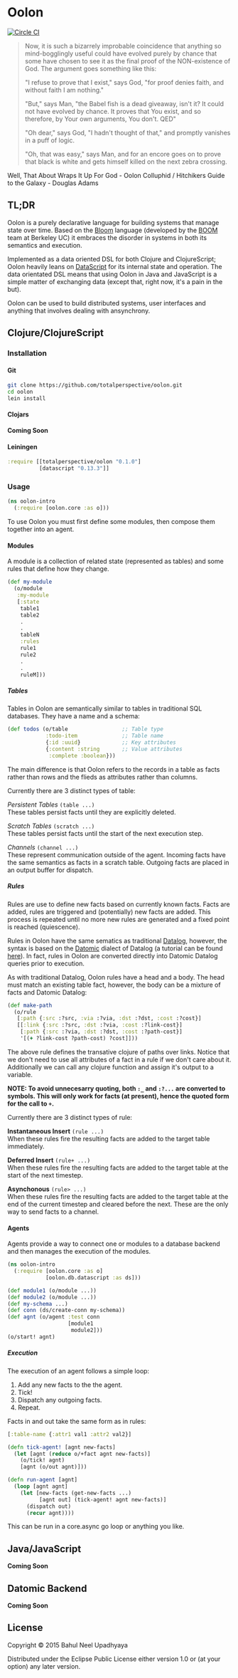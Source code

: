 # Oolon
[![Circle CI](https://circleci.com/gh/totalperspective/oolon.svg?style=svg&circle-token=5ba6245724fbcea9de4c13b7d58e035215929964)](https://circleci.com/gh/totalperspective/oolon)

> Now, it is such a bizarrely improbable coincidence that anything so
  mind-bogglingly useful could have evolved purely by chance that some
  have chosen to see it as the final proof of the NON-existence of
  God. The argument goes something like this:
>
> "I refuse to prove that I exist," says God, "for proof denies faith,
  and without faith I am nothing."
>
> "But," says Man, "the Babel fish is a dead giveaway, isn't it? It
  could not have evolved by chance. It proves that You exist, and so
  therefore, by Your own arguments, You don't. QED"
>
> "Oh dear," says God, "I hadn't thought of that," and promptly vanishes
  in a puff of logic.
>
> "Oh, that was easy," says Man, and for an encore goes on to prove that
  black is white and gets himself killed on the next zebra crossing.

Well, That About Wraps It Up For God - Oolon Colluphid
/
Hitchikers Guide to the Galaxy - Douglas Adams

## TL;DR

Oolon is a purely declarative language
for building systems
that manage state over time.
Based on the [Bloom](http://bloom-lang.net/) language
(developed by the [BOOM](http://boom.cs.berkeley.edu/) team at Berkeley UC)
it embraces the disorder in systems 
in both its semantics and execution.

Implemented as a data oriented DSL
for both Clojure and ClojureScript;
Oolon heavily leans on [DataScript](https://github.com/tonsky/datascript)
for its internal state
and operation.
The data orientated DSL means that
using Oolon in Java and JavaScript
is a simple matter of exchanging data
(except that, right now, it's a pain in the but).

Oolon can be used to build
distributed systems,
user interfaces and
anything that involves dealing with ansynchrony.

## Clojure/ClojureScript

### Installation

#### Git

```sh
git clone https://github.com/totalperspective/oolon.git
cd oolon
lein install
```

#### Clojars

**Coming Soon**

#### Leiningen

```clojure
:require [[totalperspective/oolon "0.1.0"]
          [datascript "0.13.3"]]
```

### Usage

```clojure
(ns oolon-intro
  (:require [oolon.core :as o]))
```

To use Oolon you must
first define some modules,
then compose them together
into an agent.

#### Modules

A module is a collection of
related state (represented as tables)
and some rules that define how they change.

```clojure
(def my-module
  (o/module
   :my-module
   [:state
    table1
    table2
    .
    .
    tableN
    :rules
    rule1
    rule2
    .
    .
    ruleM]))
```
##### Tables

Tables in Oolon are
semantically similar to
tables in traditional SQL databases.
They have a name and a schema:

```clojure
(def todos (o/table                 ;; Table type
            :todo-item              ;; Table name
            {:id :uuid}             ;; Key attributes
            {:content :string       ;; Value attributes
             :complete :boolean}))
```

The main difference is that
Oolon refers to the records in a table
as facts rather than rows and
the flieds as
attributes rather than columns.

Currently there are 3 distinct types of table:

*Persistent Tables*
`(table ...)`  
These tables persist facts until
they are explicitly deleted.

*Scratch Tables*
`(scratch ...)`  
These tables persist facts until
the start of the next execution step.

*Channels*
`(channel ...)`  
These represent communication outside of the agent.
Incoming facts have the same semantics as
facts in a scratch table.
Outgoing facts are placed in an output buffer for dispatch.

##### Rules

Rules are use to define new facts
based on currently known facts.
Facts are added,
rules are triggered
and (potentially) new facts are added.
This process is repeated until
no more new rules are generated
and a fixed point is reached (quiescence).

Rules in Oolon 
have the same sematics as traditional
[Datalog](https://en.wikipedia.org/wiki/Datalog),
however, the syntax is based on
the [Datomic](http://datomic.com/) dialect of Datalog
(a tutorial can be found [here](http://www.learndatalogtoday.org/)).
In fact, rules in Oolon are converted
directly into Datomic Datalog queries
prior to execution.

As with traditional Datalog,
Oolon rules have a head and a body.
The head must match an existing table fact,
however, the body can be a mixture of
facts and
Datomic Datalog:

```clojure
(def make-path
  (o/rule
   [:path {:src :?src, :via :?via, :dst :?dst, :cost :?cost}]
   [[:link {:src :?src, :dst :?via, :cost :?link-cost}]
    [:path {:src :?via, :dst :?dst, :cost :?path-cost}]
    '[(+ ?link-cost ?path-cost) ?cost]]))
```

The above rule defines
the transative clojure of paths over links.
Notice that we don't need to use
all attributes of a fact in a rule
if we don't care about it.
Additionally we can
call any clojure function
and assign it's output to a variable.

**NOTE: To avoid unnecesarry quoting,
 both `:_` and `:?...` are
 converted to symbols.
 This will only work for facts (at present),
 hence the quoted form for the call to `+`.**

Currently there are 3 distinct types of rule:

**Instantaneous Insert**
`(rule ...)`  
When these rules fire
the resulting facts are added
to the target table
immediately.

**Deferred Insert**
`(rule+ ...)`  
When these rules fire
the resulting facts are added
to the target table
at the start of the next timestep.

**Asynchonous**
`(rule> ...)`  
When these rules fire
the resulting facts are added
to the target table
at the end of the current timestep
and cleared before the next.
These are the only way
to send facts to a channel.

#### Agents

Agents provide a way to
connect one or modules to
a database backend
and then manages
the execution of the modules.

```clojure
(ns oolon-intro
  (:require [oolon.core :as o]
            [oolon.db.datascript :as ds]))

(def module1 (o/module ...))
(def module2 (o/module ...))
(def my-schema ...)
(def conn (ds/create-conn my-schema))
(def agnt (o/agent :test conn
                   [module1
                    module2]))
(o/start! agnt)
```

##### Execution

The execution of an agent follows a simple loop:

 1. Add any new facts to the the agent.
 2. Tick!
 3. Dispatch any outgoing facts.
 4. Repeat.

Facts in and out take the same form as in rules:

```clojure
[:table-name {:attr1 val1 :attr2 val2}]
```

```clojure
(defn tick-agent! [agnt new-facts]
  (let [agnt (reduce o/+fact agnt new-facts)]
    (o/tick! agnt)
    [agnt (o/out agnt)]))

(defn run-agent [agnt]
  (loop [agnt agnt]
    (let [new-facts (get-new-facts ...)
          [agnt out] (tick-agent! agnt new-facts)]
      (dispatch out)
      (recur agnt))))
```

This can be run in a core.async go loop
or anything you like.

## Java/JavaScript

**Coming Soon**

## Datomic Backend

**Coming Soon**

## License

Copyright © 2015 Bahul Neel Upadhyaya

Distributed under the Eclipse Public License either version 1.0 or (at
your option) any later version.
